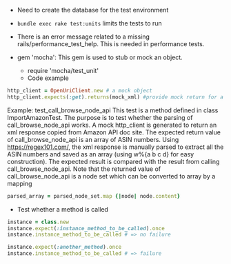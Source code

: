 * Need to create the database for the test environment

* `bundle exec rake test:units` limits the tests to run

* There is an error message related to a missing rails/performance_test_help. This is needed in performance tests.   

* gem 'mocha': This gem is used to stub or mock an object.
  *  require 'mocha/test_unit'
  * Code example
```ruby
http_client = OpenUriClient.new # a mock object
http_client.expects(:get).returns(mock_xml) #provide mock return for a particular method
```

Example: test_call_browse_node_api
This test is a method defined in class ImportAmazonTest. The purpose is to test whether the parsing of call_browse_node_api works.
A mock http_client is generated to return an xml response copied from Amazon API doc site. The expected return value of 
call_browse_node_api is an array of ASIN numbers. Using https://regex101.com/, the xml response is manually parsed to 
extract all the ASIN numbers and saved as an array (using w%{a b c d} for easy construction). The expected result is compared 
with the result from calling call_browse_node_api. Note that the returned value of call_browse_node_api is a node set which 
can be converted to array by a mapping

```ruby
parsed_array = parsed_node_set.map {|node| node.content}
```
* Test whether a method is called
```ruby
instance = class.new
instance.expect(:instance_method_to_be_called).once
instance.instance_method_to_be_called # => no failure

instance.expect(:another_method).once
instance.instance_method_to_be_called # => failure
```
